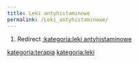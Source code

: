 ```yaml
---
title: Leki antyhistaminowe
permalink: /Leki_antyhistaminowe/
---
```


1.  Redirect [:kategoria:leki antyhistaminowe](/:kategoria:leki_antyhistaminowe "wikilink")

[kategoria:terapia](/kategoria:terapia "wikilink") [kategoria:leki](/kategoria:leki "wikilink")